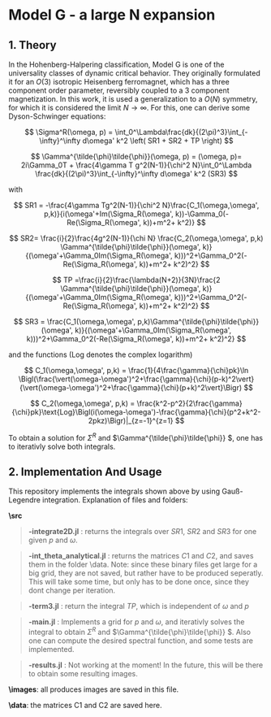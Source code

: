 # Model G - a large N expansion

## 1. Theory
 In the Hohenberg-Halpering classification, Model G is one of the universality classes of dynamic critical behavior. They originally formulated it for an $O(3)$
 isotropic Heisenberg ferromagnet, which has a three component order parameter, reversibly coupled to a 3 component magnetization. In this work, it is used a generalization 
 to a $O(N)$ symmetry, for which it is considered the limit $N\to \infty$. For this, one can derive some Dyson-Schwinger equations:
 
$$
\Sigma^R(\omega, p) = \int_0^\Lambda\frac{dk}{(2\pi)^3}\int_{-\infty}^\infty d\omega' k^2 \left( SR1 + SR2 + TP \right)
$$

$$
\Gamma^{\tilde{\phi}\tilde{\phi}}(\omega, p) = (\omega, p)= 2i\Gamma_0T + \frac{4\gamma T g^2(N-1)}{\chi^2 N}\int_0^\Lambda \frac{dk}{(2\pi)^3}\int_{-\infty}^\infty d\omega'  k^2 (SR3)
$$

with 

$$
 SR1 = -\frac{4\gamma Tg^2(N-1)}{\chi^2 N}\frac{C_1(\omega,\omega', p,k)}{i(\omega'+Im(\Sigma_R(\omega', k))-\Gamma_0(-Re(\Sigma_R(\omega', k))+m^2+ k^2)}
$$

$$
 SR2= \frac{i}{2}\frac{4g^2(N-1)}{\chi N} \frac{C_2(\omega,\omega', p,k) \Gamma^{\tilde{\phi}\tilde{\phi}}(\omega', k)}{(\omega'+\Gamma_0Im(\Sigma_R(\omega', k)))^2+\Gamma_0^2(-Re(\Sigma_R(\omega', k))+m^2+ k^2)^2}
$$

$$
 TP =\frac{i}{2}\frac{\lambda(N+2)}{3N}\frac{2 \Gamma^{\tilde{\phi}\tilde{\phi}}(\omega', k)}{(\omega'+\Gamma_0Im(\Sigma_R(\omega', k)))^2+\Gamma_0^2(-Re(\Sigma_R(\omega', k))+m^2+ k^2)^2}
$$

$$
 SR3 = \frac{C_1(\omega,\omega', p,k)\Gamma^{\tilde{\phi}\tilde{\phi}}(\omega', k)}{(\omega'+\Gamma_0Im(\Sigma_R(\omega', k)))^2+\Gamma_0^2(-Re(\Sigma_R(\omega', k))+m^2+ k^2)^2}
$$

and the functions (Log denotes the complex logarithm)

$$
    C_1(\omega,\omega', p,k) = \frac{1}{4\frac{\gamma}{\chi}pk}\ln \Bigl(\frac{\vert(\omega-\omega')^2+\frac{\gamma}{\chi}(p-k)^2\vert}{\vert(\omega-\omega')^2+\frac{\gamma}{\chi}(p+k)^2\vert}\Bigr)
$$

$$
    C_2(\omega,\omega', p,k) = \frac{k^2-p^2}{2\frac{\gamma}{\chi}pk}\text{Log}\Bigl(i(\omega-\omega')-\frac{\gamma}{\chi}(p^2+k^2-2pkz)\Bigr)|_{z=-1}^{z=1}
$$

To obtain a solution for $\Sigma^R$ and $\Gamma^{\tilde{\phi}\tilde{\phi}} $, one has to iterativly solve both integrals.

## 2. Implementation And Usage

This repository implements the integrals shown above by using Gauß-Legendre integration. Explanation of files and folders:

**\src**
  >**-integrate2D.jl** : returns the integrals over $SR1$, $SR2$ and $SR3$ for one given $p$ and $\omega$. 
  
  >**-int_theta_analytical.jl** : returns the matrices $C1$ and $C2$, and saves them in the folder \data. Note: since these binary files get large for a big grid, they are not saved, but rather have to be produced
                              seperatly. This will take some time, but only has to be done once, since they dont change per iteration.  
                              
  >**-term3.jl** : return the integral $TP$, which is independent of $\omega$ and $p$
  
  >**-main.jl** : Implements a grid for $p$ and $\omega$, and iterativly solves the integral to obtain $\Sigma^R$ and $\Gamma^{\tilde{\phi}\tilde{\phi}} $. Also one can compute the desired 
              spectral function, and some tests are implemented.
              
  >**-results.jl** : Not working at the moment! In the future, this will be there to obtain some resulting images. 

**\images**: all produces images are saved in this file.

**\data**: the matrices C1 and C2 are saved here.






